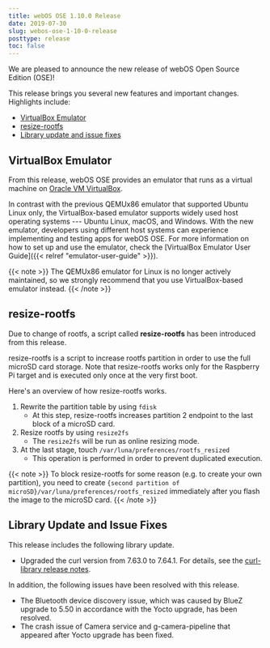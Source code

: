 ```yaml
---
title: webOS OSE 1.10.0 Release
date: 2019-07-30
slug: webos-ose-1-10-0-release
posttype: release
toc: false
---
```


We are pleased to announce the new release of webOS Open Source Edition (OSE)!

This release brings you several new features and important changes. Highlights include:

  - [VirtualBox Emulator](#virtualbox-emulator)
  - [resize-rootfs](#resize-rootfs)
  - [Library update and issue fixes](#library-update-and-issue-fixes)

## VirtualBox Emulator

From this release, webOS OSE provides an emulator that runs as a virtual machine on [Oracle VM VirtualBox](https://www.virtualbox.org/).

In contrast with the previous QEMUx86 emulator that supported Ubuntu Linux only, the VirtualBox-based emulator supports widely used host operating systems --- Ubuntu Linux, macOS, and Windows. With the new emulator, developers using different host systems can experience implementing and testing apps for webOS OSE. For more information on how to set up and use the emulator, check the [VirtualBox Emulator User Guide]({{< relref "emulator-user-guide" >}}).

{{< note >}}
The QEMUx86 emulator for Linux is no longer actively maintained, so we strongly recommend that you use VirtualBox-based emulator instead.
{{< /note >}}

## resize-rootfs

Due to change of rootfs, a script called **resize-rootfs** has been introduced from this release.

resize-rootfs is a script to increase rootfs partition in order to use the full microSD card storage. Note that resize-rootfs works only for the Raspberry Pi target and is executed only once at the very first boot.

Here's an overview of how resize-rootfs works.

1.  Rewrite the partition table by using `fdisk`
      - At this step, resize-rootfs increases partition 2 endpoint to the last block of a microSD card.
2.  Resize rootfs by using `resize2fs`
      - The `resize2fs` will be run as online resizing mode.
3.  At the last stage, touch `/var/luna/preferences/rootfs_resized`
      - This operation is performed in order to prevent duplicated execution.

{{< note >}}
To block resize-rootfs for some reason (e.g. to create your own partition), you need to create `{second partition of microSD}/var/luna/preferences/rootfs_resized` immediately after you flash the image to the microSD card.
{{< /note >}}

## Library Update and Issue Fixes

This release includes the following library update.

  - Upgraded the curl version from 7.63.0 to 7.64.1. For details, see the [curl-library release notes](https://curl.haxx.se/mail/lib-2019-03/0126.html).

In addition, the following issues have been resolved with this release.

  - The Bluetooth device discovery issue, which was caused by BlueZ upgrade to 5.50 in accordance with the Yocto upgrade, has been resolved.
  - The crash issue of Camera service and g-camera-pipeline that appeared after Yocto upgrade has been fixed.
